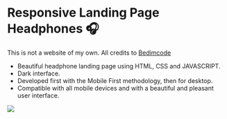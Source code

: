 # Responsive Landing Page Headphones 🎧

This is not a website of my own. All credits to [Bedimcode](https://www.youtube.com/c/Bedimcode)

- Beautiful headphone landing page using HTML, CSS and JAVASCRIPT.
- Dark interface.
- Developed first with the Mobile First methodology, then for desktop.
- Compatible with all mobile devices and with a beautiful and pleasant user interface.

![](/preview.png)

